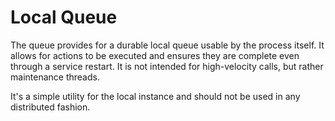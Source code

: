 # Local Queue

The queue provides for a durable local queue usable by the process itself.
It allows for actions to be executed and ensures they are complete even through a service restart.
It is not intended for high-velocity calls, but rather maintenance threads.

It's a simple utility for the local instance and should not be used in any distributed fashion.
